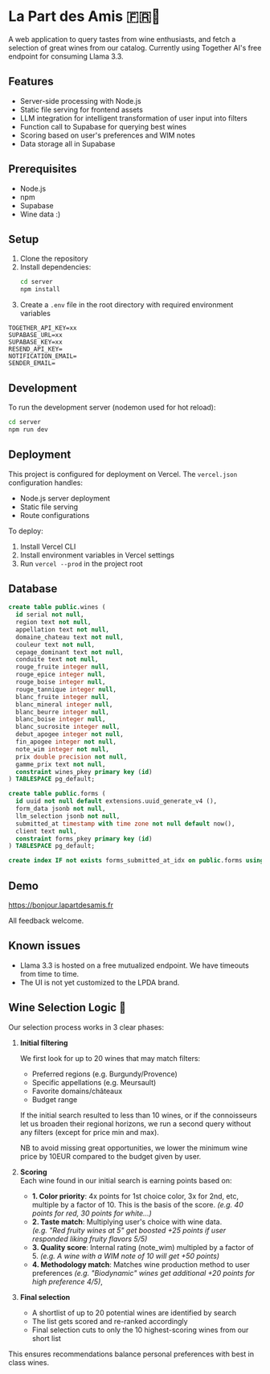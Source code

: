 # La Part des Amis 🇫🇷🍷

A web application to query tastes from wine enthusiasts, and fetch a selection of great wines from our catalog.
Currently using Together AI's free endpoint for consuming Llama 3.3.

## Features

- Server-side processing with Node.js
- Static file serving for frontend assets
- LLM integration for intelligent transformation of user input into filters
- Function call to Supabase for querying best wines
- Scoring based on user's preferences and WIM notes
- Data storage all in Supabase

## Prerequisites

- Node.js
- npm
- Supabase
- Wine data :) 

## Setup

1. Clone the repository
2. Install dependencies:
   ```bash
   cd server
   npm install
   ```
3. Create a `.env` file in the root directory with required environment variables

```
TOGETHER_API_KEY=xx
SUPABASE_URL=xx
SUPABASE_KEY=xx
RESEND_API_KEY=
NOTIFICATION_EMAIL=
SENDER_EMAIL=
```

## Development

To run the development server (nodemon used for hot reload):

```bash
cd server
npm run dev
```

## Deployment

This project is configured for deployment on Vercel. The `vercel.json` configuration handles:
- Node.js server deployment
- Static file serving
- Route configurations

To deploy:
1. Install Vercel CLI
2. Install environment variables in Vercel settings
3. Run `vercel --prod` in the project root

## Database

```sql
create table public.wines (
  id serial not null,
  region text not null,
  appellation text not null,
  domaine_chateau text not null,
  couleur text not null,
  cepage_dominant text not null,
  conduite text not null,
  rouge_fruite integer null,
  rouge_epice integer null,
  rouge_boise integer null,
  rouge_tannique integer null,
  blanc_fruite integer null,
  blanc_mineral integer null,
  blanc_beurre integer null,
  blanc_boise integer null,
  blanc_sucrosite integer null,
  debut_apogee integer not null,
  fin_apogee integer not null,
  note_wim integer not null,
  prix double precision not null,
  gamme_prix text not null,
  constraint wines_pkey primary key (id)
) TABLESPACE pg_default;

create table public.forms (
  id uuid not null default extensions.uuid_generate_v4 (),
  form_data jsonb not null,
  llm_selection jsonb not null,
  submitted_at timestamp with time zone not null default now(),
  client text null,
  constraint forms_pkey primary key (id)
) TABLESPACE pg_default;

create index IF not exists forms_submitted_at_idx on public.forms using btree (submitted_at desc) TABLESPACE pg_default;

```


## Demo

https://bonjour.lapartdesamis.fr

All feedback welcome.

## Known issues

- Llama 3.3 is hosted on a free mutualized endpoint. We have timeouts from time to time.
- The UI is not yet customized to the LPDA brand.

## Wine Selection Logic 🍇

Our selection process works in 3 clear phases:

1. **Initial filtering**  
   
   We first look for up to 20 wines that may match filters:
   - Preferred regions (e.g. Burgundy/Provence)
   - Specific appellations (e.g. Meursault)
   - Favorite domains/châteaux
   - Budget range

   If the initial search resulted to less than 10 wines, or if the connoisseurs let us broaden their regional horizons, we run a second query without any filters (except for price min and max).

   NB to avoid missing great opportunities, we lower the minimum wine price by 10EUR compared to the budget given by user.

2. **Scoring**  
   Each wine found in our initial search is earning points based on:
   - **1. Color priority**: 4x points for 1st choice color, 3x for 2nd, etc, multiple by a factor of 10. This is the basis of the score.
      *(e.g. 40 points for red, 30 points for white...)*
   - **2. Taste match**: Multiplying user's choice with wine data.  
     *(e.g. "Red fruity wines at 5" get boosted +25 points if user responded liking fruity flavors 5/5)*
   - **3. Quality score**: Internal rating (note_wim) multipled by a factor of 5.
      *(e.g. A wine with a WIM note of 10 will get +50 points)*
   - **4. Methodology match**: Matches wine production method to user preferences
     *(e.g. "Biodynamic" wines get additional +20 points for high preference 4/5)*,

3. **Final selection**  
   - A shortlist of up to 20 potential wines are identified by search
   - The list gets scored and re-ranked accordingly
   - Final selection cuts to only the 10 highest-scoring wines from our short list

This ensures recommendations balance personal preferences with best in class wines.
